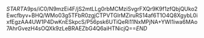 $START$A9ps/iC0/N9mzEi4F/jS2mtLLg0rbMCMziSvgrFXQr9K9f1zfQbjQUko2Ewcfbyv+BHQ/WMo03g5TFbR0zgjCTPVTGlrMZiruRS14af6T1O4Q8XgybL0ixfEgzAA4UW1P4DwKnESkpcS/P56psk6UTiQeRi11NxMPjNA+YWI1iwa6MAo7AhrGvezH4sOQXk9zLeBRAEZbG4Q6aiHTNicjQ==$END$